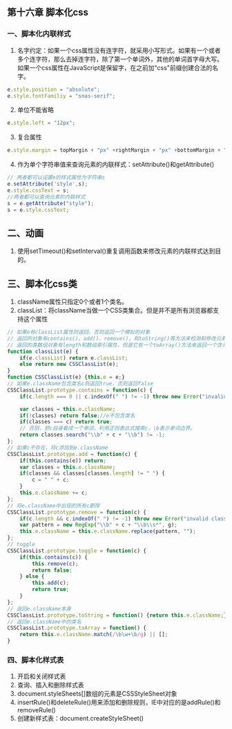 ## 第十六章 脚本化css
### 一、脚本化内联样式
1. 名字约定：如果一个css属性没有连字符，就采用小写形式。如果有一个或者多个连字符，那么去掉连字符，除了第一个单词外，其他的单词首字母大写。如果一个css属性在JavaScript是保留字，在之前加"css"前缀创建合法的名字。
```javascript
e.style.position = "absolute";
e.style.fontFamiliy = "snas-serif";
```
2. 单位不能省略
```javascript
e.style.left = "12px";
```
3. 复合属性
```javascript
e.style.margin = topMargin + "px" +rightMargin + "px" +bottomMargin + "px" +leftMargin + "px";
```
4. 作为单个字符串值来查询元素的内联样式：setAttribute()和getAttribute()
```javascript
// 两者都可以设置e的样式属性为字符串s
e.setAttribute('style',s);
e.style.cssText = s;
//两者都可以查询元素的内联样式
s = e.getAttribute("style");
s = e.style.cssText;
```
## 二、动画
1. 使用setTimeout()和setInterval()重复调用函数来修改元素的内联样式达到目的。
## 三、脚本化css类
1. className属性只指定0个或者1个类名。 
2. classList：将className当做一个CSS类集合。但是并不是所有浏览器都支持这个属性
```javascript
// 如果e有classList属性则返回，否则返回一个模拟的对象
// 返回的对象有contains()、add()、remove()、和toString()等方法来检测和修改元素e的集合。如果classList属性是原生支持的。
// 返回的类数组对象有length和数组索引属性，但是它有一个toArray()方法来返回一个含元素类名的纯数组快照。
function classList(e) {
    if(e.classList) return e.classList;
    else return new CSSClassList(e);
}
function CSSClassList(e) {this.e = e;}
// 如果e.className包含类名c则返回true，否则返回false
CSSClassList.prototype.contains = function(c) {
    if(c.length === 0 || c.indexOf(" ") != -1) throw new Error("invalid class name");

    var classes = this.e.className;
    if(!classes) return false;//e不包含类名
    if(classes === c) return true;
    // 否则，把c自身看成一个单词，利用正则表达式搜索c，\b表示单词边界。
    return classes.search("\\b" + c + "\\b") != -1;
};
// 如果c不存在，将c添加到e.className
CSSClassList.prototype.add = function(c) {
    if(this.contains(e)) return;
    var classes = this.e.className;
    if(classes && classes[classes.length] != " ") {
        c = " " + c;
    }
    this.e.className += c;
};
// 将e.className中出现的所有c删除
CSSClassList.prototype.remove = function(c) {
    if(c.length && c.indexOf(" ") != -1) throw new Error("invalid class name");
    var pattern = new RegExp("\\b" + c + "\\b\\s*", g);
    this.e.className = this.e.className.replace(pattern, ""); 
};
// toggle
CSSClassList.prototype.toggle = function(c) {
    if(this.contains(c)) {
        this.remove(c);
        return false;
    } else {
        this.add(c);
        return true;
    }
};
// 返回e.className本身
CSSClassList.prototype.toString = function() {return this.e.className;};
// 返回e.className中的类名
CSSClassList.prototype.toArray = function() {
    return this.e.className.match(/\b\w+\b/g) || [];
}
```
### 四、脚本化样式表
1. 开启和关闭样式表
2. 查询、插入和删除样式表
3. document.styleSheets[]数组的元素是CSSStyleSheet对象
4. insertRule()和deleteRule()用来添加和删除规则，IE中对应的是addRule()和removeRule()
5. 创建新样式表：document.createStyleSheet()
